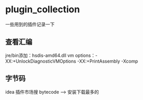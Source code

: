 # plugin_collection
一些用到的插件记录一下

## 查看汇编
jre/bin添加：hsdis-amd64.dll
vm options：-XX:+UnlockDiagnosticVMOptions -XX:+PrintAssembly -Xcomp

## 字节码
idea 插件市场搜 bytecode --> 安装下载最多的
